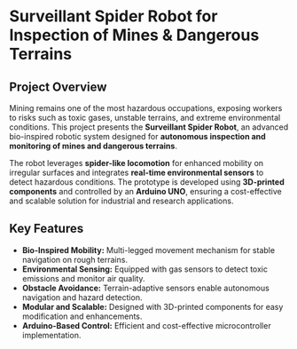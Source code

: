 # Surveillant Spider Robot for Inspection of Mines & Dangerous Terrains  

## Project Overview  
Mining remains one of the most hazardous occupations, exposing workers to risks such as toxic gases, unstable terrains, and extreme environmental conditions. This project presents the **Surveillant Spider Robot**, an advanced bio-inspired robotic system designed for **autonomous inspection and monitoring of mines and dangerous terrains**.  

The robot leverages **spider-like locomotion** for enhanced mobility on irregular surfaces and integrates **real-time environmental sensors** to detect hazardous conditions. The prototype is developed using **3D-printed components** and controlled by an **Arduino UNO**, ensuring a cost-effective and scalable solution for industrial and research applications.  

## Key Features  
- **Bio-Inspired Mobility:** Multi-legged movement mechanism for stable navigation on rough terrains.  
- **Environmental Sensing:** Equipped with gas sensors to detect toxic emissions and monitor air quality.  
- **Obstacle Avoidance:** Terrain-adaptive sensors enable autonomous navigation and hazard detection.  
- **Modular and Scalable:** Designed with 3D-printed components for easy modification and enhancements.  
- **Arduino-Based Control:** Efficient and cost-effective microcontroller implementation.
